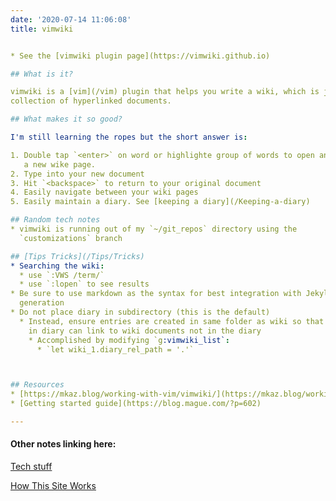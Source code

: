 ```yaml
---
date: '2020-07-14 11:06:08'
title: vimwiki


* See the [vimwiki plugin page](https://vimwiki.github.io)

## What is it?

vimwiki is a [vim](/vim) plugin that helps you write a wiki, which is just a
collection of hyperlinked documents.

## What makes it so good?

I'm still learning the ropes but the short answer is:

1. Double tap `<enter>` on word or highlighte group of words to open and edit
   a new wike page.
2. Type into your new document
3. Hit `<backspace>` to return to your original document
4. Easily navigate between your wiki pages
5. Easily maintain a diary. See [keeping a diary](/Keeping-a-diary)

## Random tech notes
* vimwiki is running out of my `~/git_repos` directory using the
  `customizations` branch

## [Tips Tricks](/Tips/Tricks)
* Searching the wiki:
  * use `:VWS /term/`
  * use `:lopen` to see results
* Be sure to use markdown as the syntax for best integration with Jekyll site
  generation
* Do not place diary in subdirectory (this is the default)
  * Instead, ensure entries are created in same folder as wiki so that documents
    in diary can link to wiki documents not in the diary
    * Accomplished by modifying `g:vimwiki_list`:
      * `let wiki_1.diary_rel_path = '.'`



## Resources
* [https://mkaz.blog/working-with-vim/vimwiki/](https://mkaz.blog/working-with-vim/vimwiki/)
* [Getting started guide](https://blog.mague.com/?p=602)

---
```

#### Other notes linking here:

[Tech stuff](/Tech-stuff)

[How This Site Works](/How-this-site-is-built)
